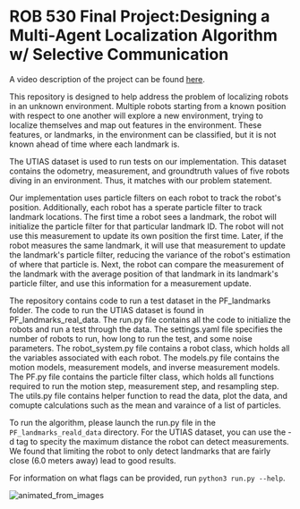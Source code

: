 # ROB 530 Final Project:Designing a Multi-Agent Localization Algorithm w/ Selective Communication

A video description of the project can be found [here](https://www.youtube.com/watch?v=uGdUyuPvICg).

This repository is designed to help address the problem of localizing robots in an unknown environment. Multiple robots starting from a known position with respect to one another will explore a new environment, trying to localize themselves and map out features in the environment. These features, or landmarks, in the environment can be classified, but it is not known ahead of time where each landmark is. 

The UTIAS dataset is used to run tests on our implementation. This dataset contains the odometry, measurement, and groundtruth values of five robots diving in an environment. Thus, it matches with our problem statement. 

Our implementation uses particle filters on each robot to track the robot's position. Additionally, each robot has a sperate particle filter to track landmark locations. The first time a robot sees a landmark, the robot will initialize the particle filter for that particular landmark ID. The robot will not use this measurement to update its own position the first time. Later, if the robot measures the same landmark, it will use that measurement to update the landmark's particle filter, reducing the variance of the robot's estimation of where that particle is. Next, the robot can compare the measurement of the landmark with the average position of that landmark in its landmark's particle filter, and use this information for a measurement update. 

The repository contains code to run a test dataset in the PF_landmarks folder. The code to run the UTIAS dataset is found in PF_landmarks_real_data. 
The run.py file contains all the code to initialize the robots and run a test through the data.
The settings.yaml file specifies the number of robots to run, how long to run the test, and some noise parameters.
The robot_system.py file contains a robot class, which holds all the variables associated with each robot. 
The models.py file contains the motion models, measurement models, and inverse measurement models.
The PF.py file contains the particle filter class, which holds all functions required to run the motion step, measurement step, and resampling step. 
The utils.py file contains helper function to read the data, plot the data, and comupte calculations such as the mean and varaince of a list of particles.

To run the algorithm, please launch the run.py file in the ```PF_landmarks_reald_data``` directory. For the UTIAS dataset, you can use the -d tag to specity the maximum distance the robot can detect measurements. We found that limiting the robot to only detect landmarks that are fairly close (6.0 meters away) lead to good results.

For information on what flags can be provided, run ```python3 run.py --help```.


![animated_from_images](https://user-images.githubusercontent.com/92048856/233205552-24041044-36d6-454f-ab79-2f9ba470bf5d.gif)


